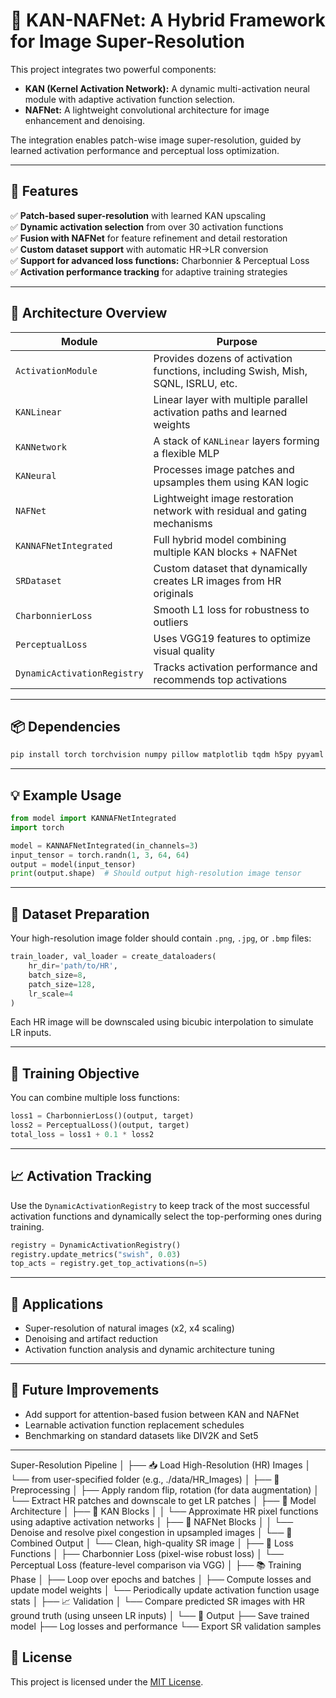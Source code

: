 # 🔬 KAN-NAFNet: A Hybrid Framework for Image Super-Resolution

This project integrates two powerful components:
- **KAN (Kernel Activation Network):** A dynamic multi-activation neural module with adaptive activation function selection.
- **NAFNet:** A lightweight convolutional architecture for image enhancement and denoising.

The integration enables patch-wise image super-resolution, guided by learned activation performance and perceptual loss optimization.

---

## 🚀 Features

✅ **Patch-based super-resolution** with learned KAN upscaling  
✅ **Dynamic activation selection** from over 30 activation functions  
✅ **Fusion with NAFNet** for feature refinement and detail restoration  
✅ **Custom dataset support** with automatic HR→LR conversion  
✅ **Support for advanced loss functions:** Charbonnier & Perceptual Loss  
✅ **Activation performance tracking** for adaptive training strategies  

---

## 🧠 Architecture Overview

| Module | Purpose |
|--------|---------|
| `ActivationModule` | Provides dozens of activation functions, including Swish, Mish, SQNL, ISRLU, etc. |
| `KANLinear` | Linear layer with multiple parallel activation paths and learned weights |
| `KANNetwork` | A stack of `KANLinear` layers forming a flexible MLP |
| `KANeural` | Processes image patches and upsamples them using KAN logic |
| `NAFNet` | Lightweight image restoration network with residual and gating mechanisms |
| `KANNAFNetIntegrated` | Full hybrid model combining multiple KAN blocks + NAFNet |
| `SRDataset` | Custom dataset that dynamically creates LR images from HR originals |
| `CharbonnierLoss` | Smooth L1 loss for robustness to outliers |
| `PerceptualLoss` | Uses VGG19 features to optimize visual quality |
| `DynamicActivationRegistry` | Tracks activation performance and recommends top activations |

---

## 📦 Dependencies

```bash
pip install torch torchvision numpy pillow matplotlib tqdm h5py pyyaml
```

---

## 💡 Example Usage

```python
from model import KANNAFNetIntegrated
import torch

model = KANNAFNetIntegrated(in_channels=3)
input_tensor = torch.randn(1, 3, 64, 64)
output = model(input_tensor)
print(output.shape)  # Should output high-resolution image tensor
```

---

## 🧪 Dataset Preparation

Your high-resolution image folder should contain `.png`, `.jpg`, or `.bmp` files:

```python
train_loader, val_loader = create_dataloaders(
    hr_dir='path/to/HR', 
    batch_size=8, 
    patch_size=128,
    lr_scale=4
)
```

Each HR image will be downscaled using bicubic interpolation to simulate LR inputs.

---

## 🎯 Training Objective

You can combine multiple loss functions:

```python
loss1 = CharbonnierLoss()(output, target)
loss2 = PerceptualLoss()(output, target)
total_loss = loss1 + 0.1 * loss2
```

---

## 📈 Activation Tracking

Use the `DynamicActivationRegistry` to keep track of the most successful activation functions and dynamically select the top-performing ones during training.

```python
registry = DynamicActivationRegistry()
registry.update_metrics("swish", 0.03)
top_acts = registry.get_top_activations(n=5)
```

---

## 🧱 Applications

- Super-resolution of natural images (x2, x4 scaling)
- Denoising and artifact reduction
- Activation function analysis and dynamic architecture tuning

---

## 📌 Future Improvements

- Add support for attention-based fusion between KAN and NAFNet
- Learnable activation function replacement schedules
- Benchmarking on standard datasets like DIV2K and Set5

---

Super-Resolution Pipeline
│
├── 📥 Load High-Resolution (HR) Images
│   └── from user-specified folder (e.g., ./data/HR_Images)
│
├── 🔄 Preprocessing
│   ├── Apply random flip, rotation (for data augmentation)
│   └── Extract HR patches and downscale to get LR patches
│
├── 🧠 Model Architecture
│   ├── 🔗 KAN Blocks
│   │   └── Approximate HR pixel functions using adaptive activation networks
│   ├── 🔧 NAFNet Blocks
│   │   └── Denoise and resolve pixel congestion in upsampled images
│   └── 🔀 Combined Output
│       └── Clean, high-quality SR image
│
├── 🎯 Loss Functions
│   ├── Charbonnier Loss (pixel-wise robust loss)
│   └── Perceptual Loss (feature-level comparison via VGG)
│
├── 📚 Training Phase
│   ├── Loop over epochs and batches
│   ├── Compute losses and update model weights
│   └── Periodically update activation function usage stats
│
├── 📈 Validation
│   └── Compare predicted SR images with HR ground truth (using unseen LR inputs)
│
└── 💾 Output
    ├── Save trained model
    ├── Log losses and performance
    └── Export SR validation samples


























## 📜 License

This project is licensed under the [MIT License](https://opensource.org/licenses/MIT).

